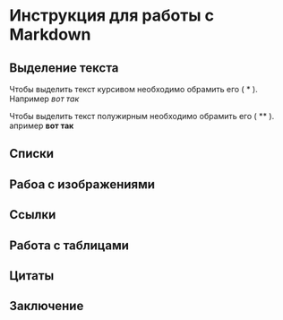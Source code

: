 # Инструкция для работы с Markdown 

## Выделение текста

Чтобы выделить текст курсивом необходимо обрамить его ( * ). Например *вот так*

Чтобы выделить текст полужирным необходимо обрамить его ( ** ). апример **вот так**

## Списки

## Рабоа с изображениями

## Ссылки

## Работа с таблицами

## Цитаты

## Заключение

